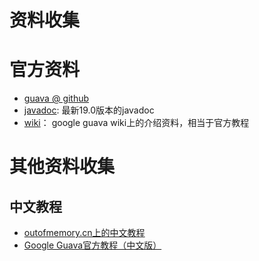 资料收集
=======

# 官方资料

- [guava @ github](https://github.com/google/guava)
- [javadoc](http://google.github.io/guava/releases/19.0/api/docs/): 最新19.0版本的javadoc
- [wiki](https://github.com/google/guava/wiki)： google guava wiki上的介绍资料，相当于官方教程


# 其他资料收集

## 中文教程

- [outofmemory.cn上的中文教程](http://outofmemory.cn/java/guava/)
- [Google Guava官方教程（中文版）](http://ifeve.com/google-guava/)